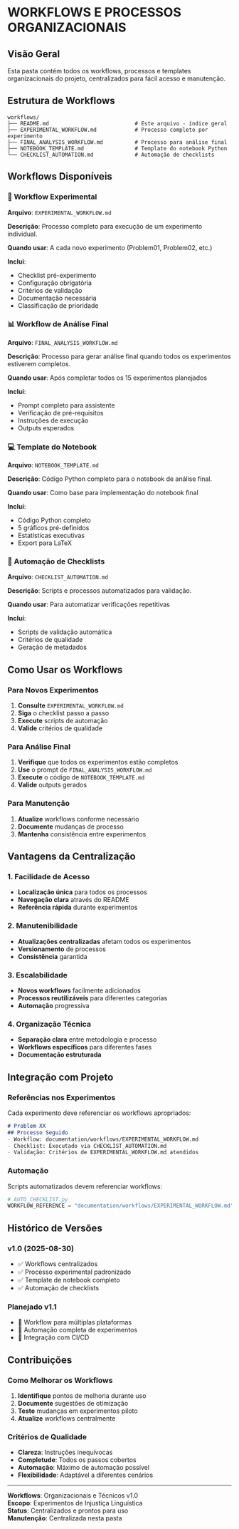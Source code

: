 # WORKFLOWS E PROCESSOS ORGANIZACIONAIS

## Visão Geral

Esta pasta contém todos os workflows, processos e templates organizacionais do projeto, centralizados para fácil acesso e manutenção.

## Estrutura de Workflows

```
workflows/
├── README.md                           # Este arquivo - índice geral
├── EXPERIMENTAL_WORKFLOW.md            # Processo completo por experimento
├── FINAL_ANALYSIS_WORKFLOW.md          # Processo para análise final
├── NOTEBOOK_TEMPLATE.md                # Template do notebook Python
└── CHECKLIST_AUTOMATION.md             # Automação de checklists
```

## Workflows Disponíveis

### 🔬 Workflow Experimental
**Arquivo**: `EXPERIMENTAL_WORKFLOW.md`

**Descrição**: Processo completo para execução de um experimento individual.

**Quando usar**: A cada novo experimento (Problem01, Problem02, etc.)

**Inclui**:
- Checklist pré-experimento
- Configuração obrigatória
- Critérios de validação
- Documentação necessária
- Classificação de prioridade

### 📊 Workflow de Análise Final
**Arquivo**: `FINAL_ANALYSIS_WORKFLOW.md`

**Descrição**: Processo para gerar análise final quando todos os experimentos estiverem completos.

**Quando usar**: Após completar todos os 15 experimentos planejados

**Inclui**:
- Prompt completo para assistente
- Verificação de pré-requisitos
- Instruções de execução
- Outputs esperados

### 💻 Template do Notebook
**Arquivo**: `NOTEBOOK_TEMPLATE.md`

**Descrição**: Código Python completo para o notebook de análise final.

**Quando usar**: Como base para implementação do notebook final

**Inclui**:
- Código Python completo
- 5 gráficos pré-definidos
- Estatísticas executivas
- Export para LaTeX

### 🤖 Automação de Checklists
**Arquivo**: `CHECKLIST_AUTOMATION.md`

**Descrição**: Scripts e processos automatizados para validação.

**Quando usar**: Para automatizar verificações repetitivas

**Inclui**:
- Scripts de validação automática
- Critérios de qualidade
- Geração de metadados

## Como Usar os Workflows

### Para Novos Experimentos
1. **Consulte** `EXPERIMENTAL_WORKFLOW.md`
2. **Siga** o checklist passo a passo
3. **Execute** scripts de automação
4. **Valide** critérios de qualidade

### Para Análise Final
1. **Verifique** que todos os experimentos estão completos
2. **Use** o prompt de `FINAL_ANALYSIS_WORKFLOW.md`
3. **Execute** o código de `NOTEBOOK_TEMPLATE.md`
4. **Valide** outputs gerados

### Para Manutenção
1. **Atualize** workflows conforme necessário
2. **Documente** mudanças de processo
3. **Mantenha** consistência entre experimentos

## Vantagens da Centralização

### 1. Facilidade de Acesso
- **Localização única** para todos os processos
- **Navegação clara** através do README
- **Referência rápida** durante experimentos

### 2. Manutenibilidade
- **Atualizações centralizadas** afetam todos os experimentos
- **Versionamento** de processos
- **Consistência** garantida

### 3. Escalabilidade
- **Novos workflows** facilmente adicionados
- **Processos reutilizáveis** para diferentes categorias
- **Automação** progressiva

### 4. Organização Técnica
- **Separação clara** entre metodologia e processo
- **Workflows específicos** para diferentes fases
- **Documentação estruturada**

## Integração com Projeto

### Referências nos Experimentos
Cada experimento deve referenciar os workflows apropriados:

```markdown
# Problem XX
## Processo Seguido
- Workflow: documentation/workflows/EXPERIMENTAL_WORKFLOW.md
- Checklist: Executado via CHECKLIST_AUTOMATION.md
- Validação: Critérios de EXPERIMENTAL_WORKFLOW.md atendidos
```

### Automação
Scripts automatizados devem referenciar workflows:

```python
# AUTO_CHECKLIST.py
WORKFLOW_REFERENCE = "documentation/workflows/EXPERIMENTAL_WORKFLOW.md"
```

## Histórico de Versões

### v1.0 (2025-08-30)
- ✅ Workflows centralizados
- ✅ Processo experimental padronizado
- ✅ Template de notebook completo
- ✅ Automação de checklists

### Planejado v1.1
- 🔄 Workflow para múltiplas plataformas
- 🔄 Automação completa de experimentos
- 🔄 Integração com CI/CD

## Contribuições

### Como Melhorar os Workflows
1. **Identifique** pontos de melhoria durante uso
2. **Documente** sugestões de otimização
3. **Teste** mudanças em experimentos piloto
4. **Atualize** workflows centralmente

### Critérios de Qualidade
- **Clareza**: Instruções inequívocas
- **Completude**: Todos os passos cobertos
- **Automação**: Máximo de automação possível
- **Flexibilidade**: Adaptável a diferentes cenários

---
**Workflows**: Organizacionais e Técnicos v1.0  
**Escopo**: Experimentos de Injustiça Linguística  
**Status**: Centralizados e prontos para uso  
**Manutenção**: Centralizada nesta pasta
